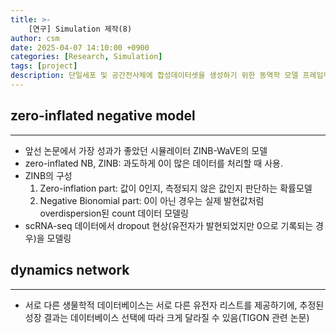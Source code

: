 ```yaml
---
title: >-
    [연구] Simulation 제작(8)
author: csm
date: 2025-04-07 14:10:00 +0900
categories: [Research, Simulation]
tags: [project]
description: 단일세포 및 공간전사체에 합성데이터셋을 생성하기 위한 동역학 모델 프레임워크
---
```


## zero-inflated negative model
---
- 앞선 논문에서 가장 성과가 좋았던 시뮬레이터 ZINB-WaVE의 모델
- zero-inflated NB, ZINB: 과도하게 0이 많은 데이터를 처리할 때 사용.
- ZINB의 구성
    1. Zero-inflation part: 값이 0인지, 측정되지 않은 값인지 판단하는 확률모델
    2. Negative Bionomial part: 0이 아닌 경우는 실제 발현값처럼 overdispersion된 count 데이터 모델링
- scRNA-seq 데이터에서 dropout 현상(유전자가 발현되었지만 0으로 기록되는 경우)을 모델링

## dynamics network
---
- 서로 다른 생물학적 데이터베이스는 서로 다른 유전자 리스트를 제공하기에, 추정된 성장 결과는 데이터베이스 선택에 따라 크게 달라질 수 있음(TIGON 관련 논문)
